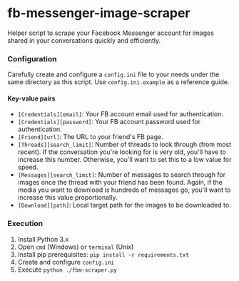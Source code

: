 # fb-messenger-image-scraper
Helper script to scrape your Facebook Messenger account for images shared in your conversations quickly and efficiently.

### Configuration

Carefully create and configure a `config.ini` file to your needs under the same directory as this script.
Use `config.ini.example` as a reference guide.

#### Key-value pairs

- `[Credentials][email]`: Your FB account email used for authentication.
- `[Credentials][password]`: Your FB account password used for authentication.
- `[Friend][url]`: The URL to your friend's FB page.
- `[Threads][search_limit]`: Number of threads to look through (from most recent). If the conversation you're looking for is very old, you'll have to increase this number. Otherwise, you'll want to set this to a low value for speed.
- `[Messages][search_limit]`: Number of messages to search through for images once the thread with your friend has been found. Again, if the media you want to download is hundreds of messages go, you'll want to increase this value proportionally.
- `[Download][path]`: Local target path for the images to be downloaded to.

### Execution

1. Install Python 3.x
2. Open `cmd` (Windows) or `terminal` (Unix)
3. Install pip prerequisites: `pip install -r requirements.txt`
4. Create and configure `config.ini`
5. Execute `python ./fbm-scraper.py`
